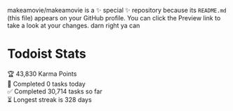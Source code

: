 makeamovie/makeamovie is a ✨ special ✨ repository because its `README.md` (this file) appears on your GitHub profile.
You can click the Preview link to take a look at your changes. darn right ya can

# Todoist Stats

<!-- TODO-IST:START -->
🏆  43,830 Karma Points           
🌸  Completed 0 tasks today           
✅  Completed 30,714 tasks so far           
⏳  Longest streak is 328 days
<!-- TODO-IST:END -->